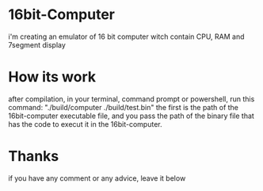 # 16bit-Computer
i'm creating an emulator of 16 bit computer witch contain CPU, RAM and 7segment display
# How its work
after compilation,
in your terminal, command prompt or powershell, run this command:
"./build/computer ./build/test.bin"
the first is the path of the 16bit-computer executable file, and you pass the path of the binary file that has the code to execut it in the 16bit-computer.

# Thanks
if you have any comment or any advice, leave it below
